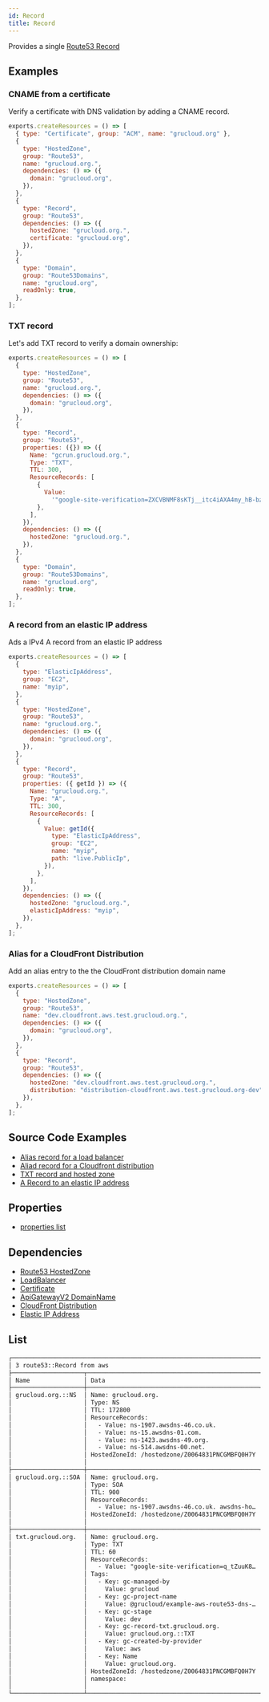 ```yaml
---
id: Record
title: Record
---
```


Provides a single [Route53 Record](https://console.aws.amazon.com/route53/v2/home#Dashboard)

## Examples

### CNAME from a certificate

Verify a certificate with DNS validation by adding a CNAME record.

```js
exports.createResources = () => [
  { type: "Certificate", group: "ACM", name: "grucloud.org" },
  {
    type: "HostedZone",
    group: "Route53",
    name: "grucloud.org.",
    dependencies: () => ({
      domain: "grucloud.org",
    }),
  },
  {
    type: "Record",
    group: "Route53",
    dependencies: () => ({
      hostedZone: "grucloud.org.",
      certificate: "grucloud.org",
    }),
  },
  {
    type: "Domain",
    group: "Route53Domains",
    name: "grucloud.org",
    readOnly: true,
  },
];
```

### TXT record

Let's add TXT record to verify a domain ownership:

```js
exports.createResources = () => [
  {
    type: "HostedZone",
    group: "Route53",
    name: "grucloud.org.",
    dependencies: () => ({
      domain: "grucloud.org",
    }),
  },
  {
    type: "Record",
    group: "Route53",
    properties: ({}) => ({
      Name: "gcrun.grucloud.org.",
      Type: "TXT",
      TTL: 300,
      ResourceRecords: [
        {
          Value:
            '"google-site-verification=ZXCVBNMF8sKTj__itc4iAXA4my_hB-bzUlCFGHJK"',
        },
      ],
    }),
    dependencies: () => ({
      hostedZone: "grucloud.org.",
    }),
  },
  {
    type: "Domain",
    group: "Route53Domains",
    name: "grucloud.org",
    readOnly: true,
  },
];
```

### A record from an elastic IP address

Ads a IPv4 A record from an elastic IP address

```js
exports.createResources = () => [
  {
    type: "ElasticIpAddress",
    group: "EC2",
    name: "myip",
  },
  {
    type: "HostedZone",
    group: "Route53",
    name: "grucloud.org.",
    dependencies: () => ({
      domain: "grucloud.org",
    }),
  },
  {
    type: "Record",
    group: "Route53",
    properties: ({ getId }) => ({
      Name: "grucloud.org.",
      Type: "A",
      TTL: 300,
      ResourceRecords: [
        {
          Value: getId({
            type: "ElasticIpAddress",
            group: "EC2",
            name: "myip",
            path: "live.PublicIp",
          }),
        },
      ],
    }),
    dependencies: () => ({
      hostedZone: "grucloud.org.",
      elasticIpAddress: "myip",
    }),
  },
];
```

### Alias for a CloudFront Distribution

Add an alias entry to the the CloudFront distribution domain name

```js
exports.createResources = () => [
  {
    type: "HostedZone",
    group: "Route53",
    name: "dev.cloudfront.aws.test.grucloud.org.",
    dependencies: () => ({
      domain: "grucloud.org",
    }),
  },
  {
    type: "Record",
    group: "Route53",
    dependencies: () => ({
      hostedZone: "dev.cloudfront.aws.test.grucloud.org.",
      distribution: "distribution-cloudfront.aws.test.grucloud.org-dev",
    }),
  },
];
```

## Source Code Examples

- [Alias record for a load balancer](https://github.com/grucloud/grucloud/blob/main/examples/aws/ELBv2/load-balancer/resources.js)
- [Aliad record for a Cloudfront distribution](https://github.com/grucloud/grucloud/blob/main/examples/aws/website-https/resources.js)
- [TXT record and hosted zone ](https://github.com/grucloud/grucloud/blob/main/examples/aws/Route53/txt-record/resources.js)
- [A Record to an elastic IP address](https://github.com/grucloud/grucloud/blob/main/examples/aws/Route53/dns-record-ip-address/resources.js)

## Properties

- [properties list](https://docs.aws.amazon.com/AWSJavaScriptSDK/latest/AWS/Route53.html#changeResourceRecordSets-property)

## Dependencies

- [Route53 HostedZone](./HostedZone)
- [LoadBalancer](../ELBv2/LoadBalancer.md)
- [Certificate](../ACM/Certificate)
- [ApiGatewayV2 DomainName](../ApiGatewayV2/DomainName.md)
- [CloudFront Distribution](../CloudFront/Distribution.md)
- [Elastic IP Address](../EC2/ElasticIpAddress.md)

## List

```txt
┌────────────────────────────────────────────────────────────────────────────┐
│ 3 route53::Record from aws                                                 │
├────────────────────┬────────────────────────────────────────────────┬──────┤
│ Name               │ Data                                           │ Our  │
├────────────────────┼────────────────────────────────────────────────┼──────┤
│ grucloud.org.::NS  │ Name: grucloud.org.                            │ Yes  │
│                    │ Type: NS                                       │      │
│                    │ TTL: 172800                                    │      │
│                    │ ResourceRecords:                               │      │
│                    │   - Value: ns-1907.awsdns-46.co.uk.            │      │
│                    │   - Value: ns-15.awsdns-01.com.                │      │
│                    │   - Value: ns-1423.awsdns-49.org.              │      │
│                    │   - Value: ns-514.awsdns-00.net.               │      │
│                    │ HostedZoneId: /hostedzone/Z0064831PNCGMBFQ0H7Y │      │
│                    │                                                │      │
├────────────────────┼────────────────────────────────────────────────┼──────┤
│ grucloud.org.::SOA │ Name: grucloud.org.                            │ Yes  │
│                    │ Type: SOA                                      │      │
│                    │ TTL: 900                                       │      │
│                    │ ResourceRecords:                               │      │
│                    │   - Value: ns-1907.awsdns-46.co.uk. awsdns-ho… │      │
│                    │ HostedZoneId: /hostedzone/Z0064831PNCGMBFQ0H7Y │      │
│                    │                                                │      │
├────────────────────┼────────────────────────────────────────────────┼──────┤
│ txt.grucloud.org.  │ Name: grucloud.org.                            │ Yes  │
│                    │ Type: TXT                                      │      │
│                    │ TTL: 60                                        │      │
│                    │ ResourceRecords:                               │      │
│                    │   - Value: "google-site-verification=q_tZuuK8… │      │
│                    │ Tags:                                          │      │
│                    │   - Key: gc-managed-by                         │      │
│                    │     Value: grucloud                            │      │
│                    │   - Key: gc-project-name                       │      │
│                    │     Value: @grucloud/example-aws-route53-dns-… │      │
│                    │   - Key: gc-stage                              │      │
│                    │     Value: dev                                 │      │
│                    │   - Key: gc-record-txt.grucloud.org.           │      │
│                    │     Value: grucloud.org.::TXT                  │      │
│                    │   - Key: gc-created-by-provider                │      │
│                    │     Value: aws                                 │      │
│                    │   - Key: Name                                  │      │
│                    │     Value: grucloud.org.                       │      │
│                    │ HostedZoneId: /hostedzone/Z0064831PNCGMBFQ0H7Y │      │
│                    │ namespace:                                     │      │
│                    │                                                │      │
└────────────────────┴────────────────────────────────────────────────┴──────┘
```

